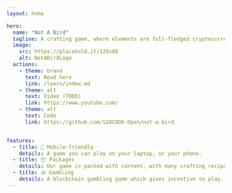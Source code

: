 ```yaml
---
layout: home

hero:
  name: "Not A Bird"
  tagline: A crafting game, where elements are full-fledged cryptocurrencies, and players can win a prize.
  image:
    src: https://placehold.it/120x80
    alt: NotABirdLogo
  actions:
    - theme: brand
      text: Read here
      link: /learn/index.md
    - theme: alt
      text: Video (TODO)
      link: https://www.youtube.com/
    - theme: alt
      text: Code 
      link: https://github.com/SIOCODE-Open/not-a-bird


features:
  - title: 📱 Mobile-friendly
    details: A game you can play on your laptop, or your phone.
  - title: 📦 Packages
    details: Our game is packed with content, with many crafting recipes and elements.
  - title: 🪙 Gambling
    details: A blockchain gambling game which gives incentive to play.
---
```

